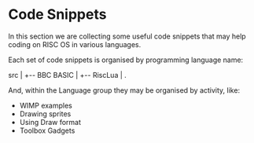# Code Snippets 

In this section we are collecting some useful code snippets that may help coding on RISC OS in various languages.

Each set of code snippets is organised by programming language name:

src
 |
 +-- BBC BASIC
 |
 +-- RiscLua
 |
 .

And, within the Language group they may be organised by activity, like:

- WIMP examples
- Drawing sprites
- Using Draw format
- Toolbox Gadgets


